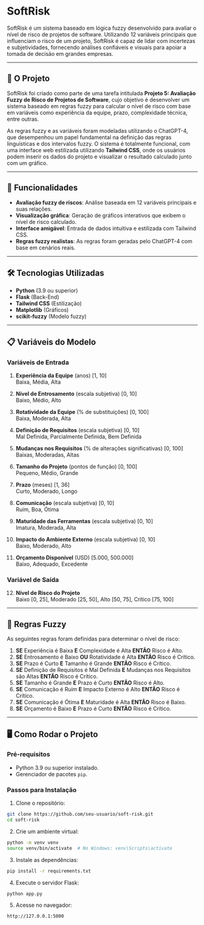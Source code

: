# SoftRisk

SoftRisk é um sistema baseado em lógica fuzzy desenvolvido para avaliar o nível de risco de projetos de software. Utilizando 12 variáveis principais que influenciam o risco de um projeto, SoftRisk é capaz de lidar com incertezas e subjetividades, fornecendo análises confiáveis e visuais para apoiar a tomada de decisão em grandes empresas.

---

## 📝 O Projeto

SoftRisk foi criado como parte de uma tarefa intitulada **Projeto 5: Avaliação Fuzzy de Risco de Projetos de Software**, cujo objetivo é desenvolver um sistema baseado em regras fuzzy para calcular o nível de risco com base em variáveis como experiência da equipe, prazo, complexidade técnica, entre outras. 

As regras fuzzy e as variáveis foram modeladas utilizando o ChatGPT-4, que desempenhou um papel fundamental na definição das regras linguísticas e dos intervalos fuzzy. O sistema é totalmente funcional, com uma interface web estilizada utilizando **Tailwind CSS**, onde os usuários podem inserir os dados do projeto e visualizar o resultado calculado junto com um gráfico.

---

## 🚀 Funcionalidades

- **Avaliação fuzzy de riscos**: Análise baseada em 12 variáveis principais e suas relações.
- **Visualização gráfica**: Geração de gráficos interativos que exibem o nível de risco calculado.
- **Interface amigável**: Entrada de dados intuitiva e estilizada com Tailwind CSS.
- **Regras fuzzy realistas**: As regras foram geradas pelo ChatGPT-4 com base em cenários reais.

---

## 🛠️ Tecnologias Utilizadas

- **Python** (3.9 ou superior)
- **Flask** (Back-End)
- **Tailwind CSS** (Estilização)
- **Matplotlib** (Gráficos)
- **scikit-fuzzy** (Modelo fuzzy)

---

## 📋 Variáveis do Modelo

### **Variáveis de Entrada**

1. **Experiência da Equipe** (anos) [1, 10]  
   Baixa, Média, Alta

2. **Nível de Entrosamento** (escala subjetiva) [0, 10]  
   Baixo, Médio, Alto

3. **Rotatividade da Equipe** (% de substituições) [0, 100]  
   Baixa, Moderada, Alta

4. **Definição de Requisitos** (escala subjetiva) [0, 10]  
   Mal Definida, Parcialmente Definida, Bem Definida

5. **Mudanças nos Requisitos** (% de alterações significativas) [0, 100]  
   Baixas, Moderadas, Altas

6. **Tamanho do Projeto** (pontos de função) [0, 100]  
   Pequeno, Médio, Grande

7. **Prazo** (meses) [1, 36]  
   Curto, Moderado, Longo

8. **Comunicação** (escala subjetiva) [0, 10]  
   Ruim, Boa, Ótima

9. **Maturidade das Ferramentas** (escala subjetiva) [0, 10]  
   Imatura, Moderada, Alta

10. **Impacto do Ambiente Externo** (escala subjetiva) [0, 10]  
   Baixo, Moderado, Alto

11. **Orçamento Disponível** (USD) [5.000, 500.000]  
   Baixo, Adequado, Excedente

### **Variável de Saída**

12. **Nível de Risco do Projeto**  
   Baixo [0, 25], Moderado [25, 50], Alto [50, 75], Crítico [75, 100]

---

## 📜 Regras Fuzzy

As seguintes regras foram definidas para determinar o nível de risco:

1. **SE** Experiência é Baixa **E** Complexidade é Alta **ENTÃO** Risco é Alto.  
2. **SE** Entrosamento é Baixo **OU** Rotatividade é Alta **ENTÃO** Risco é Crítico.  
3. **SE** Prazo é Curto **E** Tamanho é Grande **ENTÃO** Risco é Crítico.  
4. **SE** Definição de Requisitos é Mal Definida **E** Mudanças nos Requisitos são Altas **ENTÃO** Risco é Crítico.  
5. **SE** Tamanho é Grande **E** Prazo é Curto **ENTÃO** Risco é Alto.  
6. **SE** Comunicação é Ruim **E** Impacto Externo é Alto **ENTÃO** Risco é Crítico.  
7. **SE** Comunicação é Ótima **E** Maturidade é Alta **ENTÃO** Risco é Baixo.  
8. **SE** Orçamento é Baixo **E** Prazo é Curto **ENTÃO** Risco é Crítico.  

---

## 🖥️ Como Rodar o Projeto

### **Pré-requisitos**
- Python 3.9 ou superior instalado.
- Gerenciador de pacotes `pip`.

### **Passos para Instalação**

1. Clone o repositório:
```bash
git clone https://github.com/seu-usuario/soft-risk.git
cd soft-risk
```

2. Crie um ambiente virtual:

```bash
python -m venv venv
source venv/bin/activate  # No Windows: venv\Scripts\activate
```

3. Instale as dependências:

```bash
pip install -r requirements.txt
```

4. Execute o servidor Flask:

```bash
python app.py
```

5. Acesse no navegador:
```bash
http://127.0.0.1:5000

